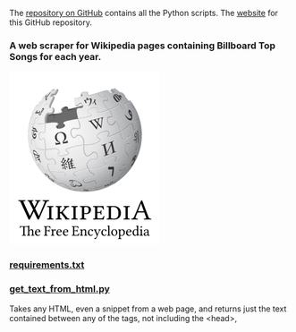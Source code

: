 The [repository on GitHub](https://github.com/roannav/Wikipedia_songs_web_scraper) contains all the Python scripts.
The [website](https://roannav.github.io/Wikipedia_songs_web_scraper/) for this GitHub repository.

### A web scraper for Wikipedia pages containing Billboard Top Songs for each year.

![Wikipedia logo](Wikipedia-logo-v2-en.svg)

### [requirements.txt](/../main/requirements.txt)

### [get_text_from_html.py](/../main/get_text_from_html.py)
Takes any HTML, even a snippet from a web page,
and returns just the text contained between any of the tags,
not including the \<head\>, <style>, and <script> sections.

### [get_text_from_infobox.py](/../main/get_text_from_infobox.py)
Given the HTML of a Wikipedia page about a song,
and given an attribute, it will search the Wikipedia infobox
for the attribute and return the value.

### [get_links_to_years.py](/../main/get_links_to_years.py)
Given the HTML of a Wikipedia page about Billboard Top Songs in Year X,
it will print the link to all other similar pages.

### [get_text_from_table.py](/../main/get_text_from_table.py)
Given the HTML of a Wikipedia page about Billboard Top Songs in Year X,
it finds and reads a table with the Top Songs of the Year, then it returns a 2D array of the data and a column titles array.  Finally, saves the data to csv.

### [save_song_data.py](/../main/save_song_data.py)
For every year available, 
given the url of a Wikipedia page about Billboard Top Songs in Year X,
it gets table data about the Top Songs of the Year and finally outputs 
to output/songs_{year}.csv

### [fix_and_concat_datasets.py](/../main/fix_and_concat_datasets.py)
Takes all the data for that year&apos;s songs in output/songs_{year}.csv
and combines it into 1 file output/Billboard_1946_to_2021.csv 

### [download_song_page.py](https://github.com/roannav/Wikipedia_songs_web_scraper/blob/main/download_song_page.py)
output/Billboard_1946_to_2021.csv contains a list of Wikipedia urls to songs.  For the specified sublist of songs, it downloads those web pages.

#### Credits
Wikipedia Logo By Wikimedia Foundation, CC BY-SA 3.0, https://commons.wikimedia.org/w/index.php?curid=10309782
